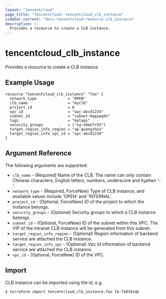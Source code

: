 ```yaml
---
layout: "tencentcloud"
page_title: "TencentCloud: tencentcloud_clb_instance"
sidebar_current: "docs-tencentcloud-resource-clb_instance"
description: |-
  Provides a resource to create a CLB instance.
---
```


# tencentcloud_clb_instance

Provides a resource to create a CLB instance.

## Example Usage

```hcl
resource "tencentcloud_clb_instance" "foo" {
  network_type              = "OPEN"
  clb_name                  = "myclb"
  project_id                = 0
  vpc_id                    = "vpc-abcd1234"
  subnet_id                 = "subnet-0agspqdn"
  tags                      = "mytags"
  security_groups           = ["sg-o0ek7r93"]
  target_region_info_region = "ap-guangzhou"
  target_region_info_vpc_id = "vpc-abcd1234"
}
```

## Argument Reference

The following arguments are supported:

* `clb_name` - (Required) Name of the CLB. The name can only contain Chinese characters, English letters, numbers, underscore and hyphen '-'.
* `network_type` - (Required, ForceNew) Type of CLB instance, and available values include 'OPEN' and 'INTERNAL'.
* `project_id` - (Optional, ForceNew) ID of the project to which the instance belongs.
* `security_groups` - (Optional) Security groups to which a CLB instance belongs.
* `subnet_id` - (Optional, ForceNew) ID of the subnet within this VPC. The VIP of the intranet CLB instance will be generated from this subnet.
* `target_region_info_region` - (Optional) Region information of backend service are attached the CLB instance.
* `target_region_info_vpc` - (Optional) Vpc Id information of backend service are attached the CLB instance.
* `vpc_id` - (Optional, ForceNew) ID of the VPC.


## Import

CLB instance can be imported using the id, e.g.

```
$ terraform import tencentcloud_clb_instance.foo lb-7a0t6zqb
```

